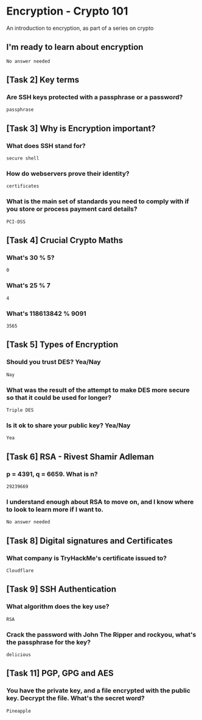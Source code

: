 # Encryption - Crypto 101
An introduction to encryption, as part of a series on crypto

## I'm ready to learn about encryption
```
No answer needed
```

## [Task 2] Key terms

### Are SSH keys protected with a passphrase or a password?
```
passphrase
```

## [Task 3] Why is Encryption important?

###	What does SSH stand for?
```
secure shell
```

### How do webservers prove their identity?
```
certificates
```

### What is the main set of standards you need to comply with if you store or process payment card details?
```
PCI-DSS
```

## [Task 4] Crucial Crypto Maths


###	What's 30 % 5?
```
0
```

### What's 25 % 7
```
4
```

### What's 118613842 % 9091
```
3565
```

## [Task 5] Types of Encryption

###	Should you trust DES? Yea/Nay
```
Nay
```

### What was the result of the attempt to make DES more secure so that it could be used for longer?
```
Triple DES
```

### Is it ok to share your public key? Yea/Nay
```
Yea
```

## [Task 6] RSA - Rivest Shamir Adleman

###	p = 4391, q = 6659. What is n?
```
29239669
```

### I understand enough about RSA to move on, and I know where to look to learn more if I want to.
```
No answer needed
```

## [Task 8] Digital signatures and Certificates

### What company is TryHackMe's certificate issued to?
```
Cloudflare
```

## [Task 9] SSH Authentication

### What algorithm does the key use?
```
RSA
```

### Crack the password with John The Ripper and rockyou, what's the passphrase for the key?
```
delicious
```

## [Task 11] PGP, GPG and AES

### You have the private key, and a file encrypted with the public key. Decrypt the file. What's the secret word?
```
Pineapple
```







